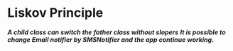 # Liskov Principle

***A child class can switch the father class without slopers***
***It is possible to change Email notifier by SMSNotifier and the app continue working.***